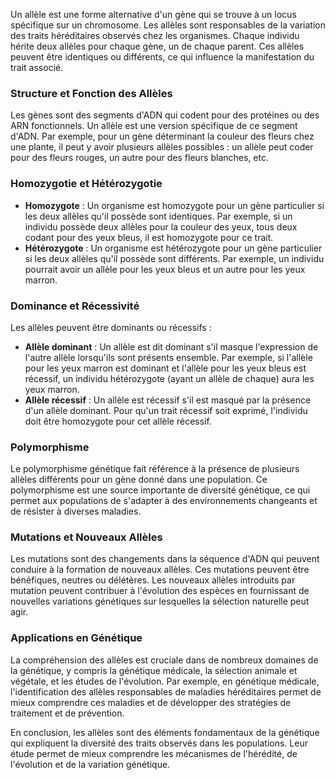 Un allèle est une forme alternative d'un gène qui se trouve à un locus spécifique sur un chromosome. Les allèles sont responsables de la variation des traits héréditaires observés chez les organismes. Chaque individu hérite deux allèles pour chaque gène, un de chaque parent. Ces allèles peuvent être identiques ou différents, ce qui influence la manifestation du trait associé.

### Structure et Fonction des Allèles

Les gènes sont des segments d'ADN qui codent pour des protéines ou des ARN fonctionnels. Un allèle est une version spécifique de ce segment d'ADN. Par exemple, pour un gène déterminant la couleur des fleurs chez une plante, il peut y avoir plusieurs allèles possibles : un allèle peut coder pour des fleurs rouges, un autre pour des fleurs blanches, etc.

### Homozygotie et Hétérozygotie

- **Homozygote** : Un organisme est homozygote pour un gène particulier si les deux allèles qu'il possède sont identiques. Par exemple, si un individu possède deux allèles pour la couleur des yeux, tous deux codant pour des yeux bleus, il est homozygote pour ce trait.
- **Hétérozygote** : Un organisme est hétérozygote pour un gène particulier si les deux allèles qu'il possède sont différents. Par exemple, un individu pourrait avoir un allèle pour les yeux bleus et un autre pour les yeux marron.

### Dominance et Récessivité

Les allèles peuvent être dominants ou récessifs :

- **Allèle dominant** : Un allèle est dit dominant s'il masque l'expression de l'autre allèle lorsqu'ils sont présents ensemble. Par exemple, si l'allèle pour les yeux marron est dominant et l'allèle pour les yeux bleus est récessif, un individu hétérozygote (ayant un allèle de chaque) aura les yeux marron.
- **Allèle récessif** : Un allèle est récessif s'il est masqué par la présence d'un allèle dominant. Pour qu'un trait récessif soit exprimé, l'individu doit être homozygote pour cet allèle récessif.

### Polymorphisme

Le polymorphisme génétique fait référence à la présence de plusieurs allèles différents pour un gène donné dans une population. Ce polymorphisme est une source importante de diversité génétique, ce qui permet aux populations de s'adapter à des environnements changeants et de résister à diverses maladies.

### Mutations et Nouveaux Allèles

Les mutations sont des changements dans la séquence d'ADN qui peuvent conduire à la formation de nouveaux allèles. Ces mutations peuvent être bénéfiques, neutres ou délétères. Les nouveaux allèles introduits par mutation peuvent contribuer à l'évolution des espèces en fournissant de nouvelles variations génétiques sur lesquelles la sélection naturelle peut agir.

### Applications en Génétique

La compréhension des allèles est cruciale dans de nombreux domaines de la génétique, y compris la génétique médicale, la sélection animale et végétale, et les études de l'évolution. Par exemple, en génétique médicale, l'identification des allèles responsables de maladies héréditaires permet de mieux comprendre ces maladies et de développer des stratégies de traitement et de prévention.

En conclusion, les allèles sont des éléments fondamentaux de la génétique qui expliquent la diversité des traits observés dans les populations. Leur étude permet de mieux comprendre les mécanismes de l'hérédité, de l'évolution et de la variation génétique.